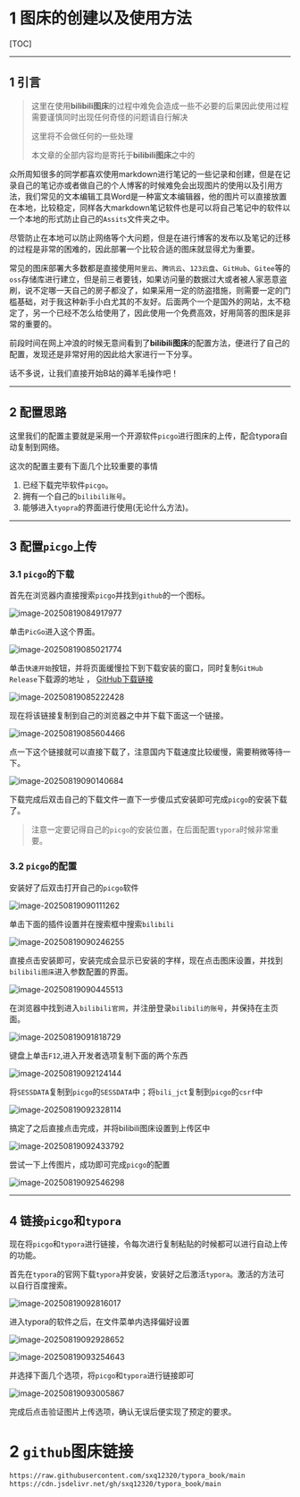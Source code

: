 # 1 图床的创建以及使用方法

[TOC]

---

## 1 引言

> 这里在使用**bilibili图床**的过程中难免会造成一些不必要的后果因此使用过程需要谨慎同时出现任何奇怪的问题请自行解决
>
> 这里将不会做任何的一些处理
>
> 本文章的全部内容均是寄托于**bilibili图床**之中的

众所周知很多的同学都喜欢使用markdown进行笔记的一些记录和创建，但是在记录自己的笔记亦或者做自己的个人博客的时候难免会出现图片的使用以及引用方法，我们常见的文本编辑工具Word是一种富文本编辑器，他的图片可以直接放置在本地，比较稳定，同样各大markdown笔记软件也是可以将自己笔记中的软件以一个本地的形式防止自己的`Assits`文件夹之中。

尽管防止在本地可以防止网络等个大问题，但是在进行博客的发布以及笔记的迁移的过程是非常的困难的，因此部署一个比较合适的图床就显得尤为重要。

常见的图床部署大多数都是直接使用`阿里云`、`腾讯云`、`123云盘`、`GitHub`、`Gitee`等的`oss`存储库进行建立，但是前三者要钱，如果访问量的数据过大或者被人家恶意盗刷，说不定哪一天自己的房子都没了，如果采用一定的防盗措施，则需要一定的门槛基础，对于我这种新手小白尤其的不友好。后面两个一个是国外的网站，太不稳定了，另一个已经不怎么给使用了，因此使用一个免费高效，好用简答的图床是非常的重要的。

前段时间在网上冲浪的时候无意间看到了**bilibili图床**的配置方法，便进行了自己的配置，发现还是非常好用的因此给大家进行一下分享。

话不多说，让我们直接开始B站的薅羊毛操作吧！



---

## 2 配置思路

这里我们的配置主要就是采用一个开源软件`picgo`进行图床的上传，配合typora自动复制到网络。

这次的配置主要有下面几个比较重要的事情

1. 已经下载完毕软件`picgo`。                                                 
2. 拥有一个自己的`bilibili账号`。
3. 能够进入`tyopra`的界面进行使用(无论什么方法)。



---

## 3 配置`picgo`上传

### 3.1 `picgo`的下载

首先在浏览器内直接搜索`picgo`并找到`github`的一个图标。

![image-20250819084917977](https://i0.hdslb.com/bfs/openplatform/cf9876da98409aed792ce41b843f4a06038d5e10.png)

单击`PicGo`进入这个界面。

![image-20250819085021774](https://i0.hdslb.com/bfs/openplatform/494a46d421e0867eb0803621288d7cf01b8a587b.png)

单击`快速开始`按钮，并将页面缓慢拉下到下载安装的窗口，同时复制`GitHub Release`下载源的地址 ， [GitHub下载链接](https://github.com/Molunerfinn/PicGo/releases)

![image-20250819085222428](https://i0.hdslb.com/bfs/openplatform/5d899d1d1b9dbfbe1b06cabc250cf43f7ecfa59c.png)

现在将该链接复制到自己的浏览器之中并下载下面这一个链接。

![image-20250819085604466](https://i0.hdslb.com/bfs/openplatform/9d1faf9ed3edcad5254fe94da01a86bad5c2788b.png)

点一下这个链接就可以直接下载了，注意国内下载速度比较缓慢，需要稍微等待一下。

![image-20250819090140684](https://raw.githubusercontent.com/sxq12320/typora_book/main/img/20250819090140718.png)

下载完成后双击自己的下载文件一直下一步傻瓜式安装即可完成`picgo`的安装下载了。

> 注意一定要记得自己的`picgo`的安装位置，在后面配置`typora`时候非常重要。

### 3.2 `picgo`的配置

安装好了后双击打开自己的`picgo`软件

![image-20250819090111262](https://raw.githubusercontent.com/sxq12320/typora_book/main/img/20250819090111308.png)

单击下面的插件设置并在搜索框中搜索`bilibili`

![image-20250819090246255](https://raw.githubusercontent.com/sxq12320/typora_book/main/img/20250819090246300.png)

直接点击安装即可，安装完成会显示已安装的字样，现在点击图床设置，并找到`bilibili图床`进入参数配置的界面。

![image-20250819090445513](https://raw.githubusercontent.com/sxq12320/typora_book/main/img/20250819090445569.png)

在浏览器中找到进入`bilibili官网`，并注册登录`bilibili的账号`，并保持在主页面。

![image-20250819091818729](https://raw.githubusercontent.com/sxq12320/typora_book/main/img/20250819091818913.png)

键盘上单击`F12`,进入开发者选项复制下面的两个东西

![image-20250819092124144](https://i0.hdslb.com/bfs/openplatform/daae67304c6ac3e801b6e9d07cb2ea63cd808380.png)

将`SESSDATA`复制到`picgo`的`SESSDATA`中；将`bili_jct`复制到`picgo`的`csrf`中

![image-20250819092328114](https://i0.hdslb.com/bfs/openplatform/982c8e5431090eadb9411a5291e9884b01adc02d.png)

搞定了之后直接点击完成，并将bilibili图床设置到上传区中

![image-20250819092433792](https://i0.hdslb.com/bfs/openplatform/a1a521cc06fc18c5c2eda9318f43d4f211839986.png)

尝试一下上传图片，成功即可完成`picgo`的配置

![image-20250819092546298](https://i0.hdslb.com/bfs/openplatform/530d1b2f2c90c0f422833ef04d986ebaedf1fbf3.png)



---

## 4 链接`picgo`和`typora`

现在将`picgo`和`typora`进行链接，令每次进行复制粘贴的时候都可以进行自动上传的功能。

首先在`typora`的官网下载`typora`并安装，安装好之后激活`typora`。激活的方法可以自行百度搜索。

![image-20250819092816017](https://i0.hdslb.com/bfs/openplatform/4d3f77384d7c3ea3de1e2cb83095bc8272cd0714.png)

进入typora的软件之后，在文件菜单内选择偏好设置

![image-20250819092928652](https://i0.hdslb.com/bfs/openplatform/9599e25ffd1d2980cef35857abdc303236f28ce1.png)

![image-20250819093254643](https://i0.hdslb.com/bfs/openplatform/451de7d7aa6506f39f610b52f051b4d8765bae28.png)

并选择下面几个选项，将`picgo`和`typora`进行链接即可

![image-20250819093005867](https://i0.hdslb.com/bfs/openplatform/4e3b3605cafb82df5fdb01363a246999669080ad.png)

完成后点击验证图片上传选项，确认无误后便实现了预定的要求。

# 2 `github`图床链接

```html
https://raw.githubusercontent.com/sxq12320/typora_book/main
https://cdn.jsdelivr.net/gh/sxq12320/typora_book/main
```
